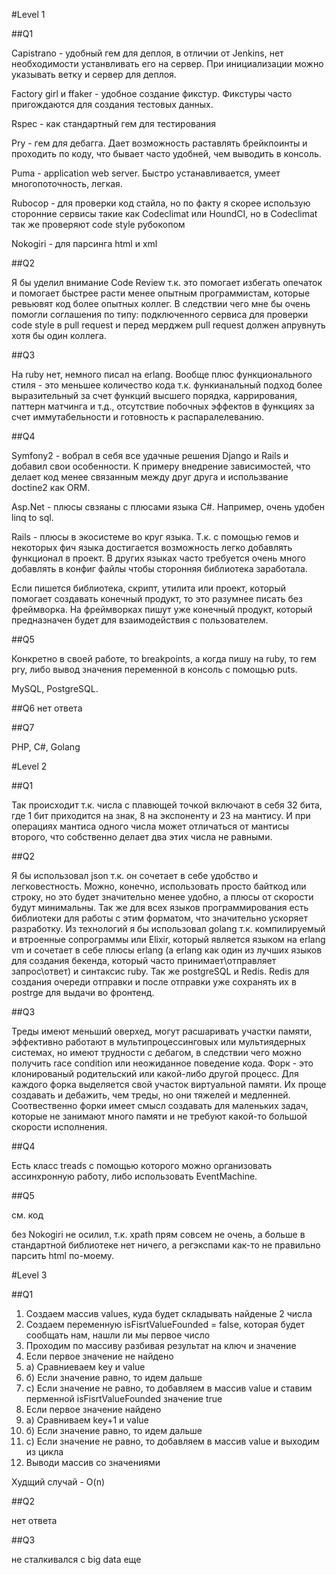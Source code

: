 #Level 1

##Q1

Capistrano - удобный гем для деплоя, в отличии от Jenkins, нет необходимости устанвливать его на сервер.
При инициализации можно указывать ветку и сервер для деплоя.

Factory girl и ffaker - удобное создание фикстур. Фикстуры часто пригождаются для создания тестовых данных.

Rspec - как стандартный гем для тестирования

Pry - гем для дебагга. Дает возможность раставлять брейкпоинты и проходить по коду, что бывает часто удобней, чем выводить в консоль.

Puma - application web server. Быстро устанавливается, умеет многопоточность, легкая.

Rubocop - для проверки код стайла, но по факту я скорее использую сторонние сервисы такие как Codeclimat или HoundCI, но в Codeclimat так же проверяют code style рубокопом

Nokogiri - для парсинга html и xml

##Q2

Я бы уделил внимание Code Review т.к. это помогает избегать опечаток и помогает быстрее расти менее опытным программистам,
которые ревьювят код более опытных коллег. В следствии чего мне бы очень помогли соглашения по типу: подключенного сервиса для проверки code style в pull request и перед мерджем pull request должен апрувнуть хотя бы один коллега.

##Q3

На ruby нет, немного писал на erlang. Вообще плюс функционального стиля - это меньшее количество кода т.к. функианальный подход более выразительный за счет
функций высшего порядка, каррирования, паттерн матчинга и т.д., отсутствие побочных эффектов в функциях за счет иммутабельности
и готовность к распаралелеванию.

##Q4

Symfony2 - вобрал в себя все удачные решения Django и Rails и добавил свои особенности. К примеру внедрение зависимостей,
что делает код менее связанным между друг друга и использвание doctine2 как ORM.

Asp.Net - плюсы свзяаны с плюсами языка C#. Например, очень удобен linq to sql.

Rails - плюсы в экосистеме во круг языка. Т.к. с помощью гемов и некоторых фич языка достигается возможность легко добавлять функционал в проект. В других языках часто требуется очень много добавлять в конфиг файлы чтобы сторонняя библиотека заработала.

Если пишется библиотека, скрипт, утилита или проект, который помогает создавать конечный продукт, то это разумнее писать
без фреймворка. На фреймворках пишут уже конечный продукт, который предназначен будет для взаимодействия с пользователем.

##Q5

Конкретно в своей работе, то breakpoints, а когда пишу на ruby, то гем pry, либо вывод значения переменной в консоль с помощью puts.

MySQL, PostgreSQL.

##Q6
нет ответа

##Q7

PHP, C#, Golang


#Level 2

##Q1

Так происходит т.к. числа с плавющей точкой включают в себя 32 бита, где 1 бит приходится на знак, 8 на экспоненту и 23 на мантису. И при операциях мантиса одного числа может отличаться от мантисы второго, что собственно делает два этих числа не равными.

##Q2

Я бы использовал json т.к. он сочетает в себе удобство и легковестность. Можно, конечно, использовать просто байткод или строку, но это будет значительно менее удобно, а плюсы от скорости будут минимальны. Так же для всех языков программирования есть библиотеки для работы с этим форматом, что значительно ускоряет разработку.
Из технологий я бы использовал golang т.к. компилируемый и втроенные сопрограммы или Elixir, который является языком на erlang vm и сочетает в себе плюсы erlang (а erlang как один из лучших языков для создания бекенда, который часто принимает\отправляет запрос\ответ) и синтаксис ruby. Так же postgreSQL и Redis. Redis для создания очереди отправки и после отправки уже сохранять их в postrge для выдачи во фронтенд.

##Q3

Треды имеют меньший оверхед, могут расшаривать участки памяти, эффективно работают в мультипроцессинговых или мультиядерных системах, но имеют трудности с дебагом, в следствии чего можно получить race condition или неожиданное поведение кода.
Форк - это клонированый родительский или какой-либо другой процесс. Для каждого форка выделяется свой участок виртуальной памяти. Их проще создавать и дебажить, чем треды, но они тяжелей и медленней.
Соотвественно форки имеет смысл создавать для маленьких задач, которые не занимают много памяти и не требуют какой-то большой скорости исполнения.

##Q4

Есть класс treads с помощью которого можно организовать ассинхронную работу, либо использовать EventMachine.

##Q5

см. код

без Nokogiri не осилил, т.к. xpath прям совсем не очень, а больше в стандартной библиотеке нет ничего, а регэкспами как-то не правильно парсить html по-моему.

#Level 3

##Q1

1. Создаем массив values, куда будет складывать найденые 2 числа
2. Создаем переменную isFisrtValueFounded = false, которая будет сообщать нам, нашли ли мы первое число
3. Проходим по массиву разбивая результат на ключ и значение
4. Если первое значение не найдено
4. а) Сравниеваем key и value
4. б) Если значение равно, то идем дальше
4. с) Если значение не равно, то добавляем в массив value и ставим перменной isFisrtValueFounded значение true
5. Если первое значение найдено
5. a) Сравниваем key+1 и value
5. б) Если значение равно, то идем дальше
5. с) Если значение не равно, то добавляем в массив value и выходим из цикла
6. Выводи массив со значениями

Худщий случай - O(n)

##Q2

нет ответа

##Q3

не сталкивался с big data еще


